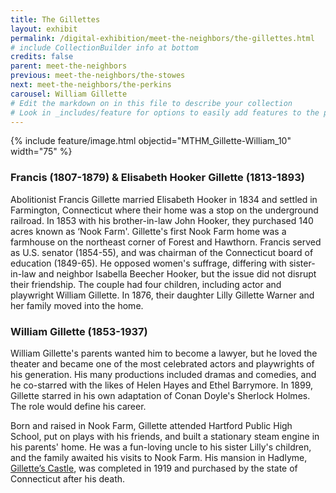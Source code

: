 ```yaml
---
title: The Gillettes
layout: exhibit
permalink: /digital-exhibition/meet-the-neighbors/the-gillettes.html
# include CollectionBuilder info at bottom
credits: false
parent: meet-the-neighbors
previous: meet-the-neighbors/the-stowes
next: meet-the-neighbors/the-perkins
carousel: William Gillette
# Edit the markdown on in this file to describe your collection
# Look in _includes/feature for options to easily add features to the page
---
```


{% include feature/image.html objectid="MTHM_Gillette-William_10" width="75" %}

### Francis (1807-1879) & Elisabeth Hooker Gillette (1813-1893) 
Abolitionist Francis Gillette married Elisabeth Hooker in 1834 and settled in Farmington, Connecticut where their home was a stop on the underground railroad. In 1853 with his brother-in-law John Hooker, they purchased 140 acres known as ‘Nook Farm'. Gillette's first Nook Farm home was a farmhouse on the northeast corner of Forest and Hawthorn. Francis served as U.S. senator (1854-55), and was chairman of the Connecticut board of education (1849-65). He opposed women's suffrage, differing with sister-in-law and neighbor Isabella Beecher Hooker, but the issue did not disrupt their friendship.  The couple had four children, including actor and playwright William Gillette. In 1876, their daughter Lilly Gillette Warner and her family moved into the home. 
 
### William Gillette (1853-1937) 
William Gillette's parents wanted him to become a lawyer, but he loved the theater and became one of the most celebrated actors and playwrights of his generation. His many productions included dramas and comedies, and he co-starred with the likes of Helen Hayes and Ethel Barrymore. In 1899, Gillette starred in his own adaptation of Conan Doyle's Sherlock Holmes. The role would define his career. 
 
Born and raised in Nook Farm, Gillette attended Hartford Public High School, put on plays with his friends, and built a stationary steam engine in his parents' home. He was a fun-loving uncle to his sister Lilly's children, and the family awaited his visits to Nook Farm. His mansion in Hadlyme, <a href="https://ctparks.com/parks/gillette-castle-state-park/">Gillette’s Castle</a>, was completed in 1919 and purchased by the state of Connecticut after his death. 
